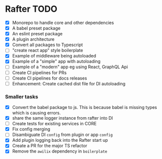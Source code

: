 # Rafter TODO

- [x] Monorepo to handle core and other dependencies
- [x] A babel preset package
- [x] An eslint preset package
- [x] A plugin architecture
- [x] Convert all packages to Typescript
- [ ] "create react app" style boilerplate
- [x] Example of middleware being autoloaded
- [x] Example of a "simple" app with autoloading
- [ ] Example of a "modern" app eg using React, GraphQL Api
- [ ] Create CI pipelines for PRs
- [ ] Create CI pipelines for docs releases
- [ ] Enhancement: Create cached dist file for DI autoloading

### Smaller tasks

- [x] Convert the babel package to js. This is because babel is missing types which is causing errors.
- [x] share the same logger instance from rafter into DI
- [ ] Create tests for existing services in CORE
- [x] Fix config merging
- [ ] Disambiguate DI `config` from plugin or app `config`
- [x] Add plugin logging back into the Rafter start up
- [x] Create a PR for the major TS refactor
- [x] Remove the `awilix` dependency in `boilerplate`
